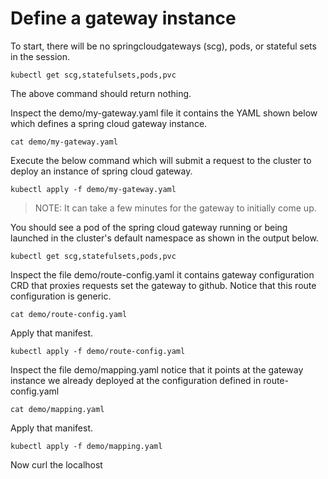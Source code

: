 # Define a gateway instance

To start, there will be no springcloudgateways (scg), pods, or stateful sets in the session.

```execute-1
kubectl get scg,statefulsets,pods,pvc
```

The above command should return nothing.

Inspect the demo/my-gateway.yaml file it contains the YAML shown below which defines a spring cloud gateway instance.

```execute-1
cat demo/my-gateway.yaml
```

Execute the below command which will submit a request to the cluster to deploy an instance of spring cloud gateway.

```execute-1
kubectl apply -f demo/my-gateway.yaml 
```

>NOTE: It can take a few minutes for the gateway to initially come up.

You should see a pod of the spring cloud gateway running or being launched in the cluster's default namespace as shown in the output below.

```execute-1
kubectl get scg,statefulsets,pods,pvc
```

Inspect the file demo/route-config.yaml it contains gateway configuration CRD that proxies requests set the gateway to github. Notice that this route configuration is generic.

```execute-1
cat demo/route-config.yaml
```

Apply that manifest.

```execute-1
kubectl apply -f demo/route-config.yaml
```

Inspect the file demo/mapping.yaml notice that it points at the gateway instance we already deployed at the configuration defined in route-config.yaml

```execute-1
cat demo/mapping.yaml
```

Apply that manifest.

```execute-1
kubectl apply -f demo/mapping.yaml
```

Now curl the localhost